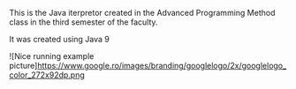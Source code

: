 This is the Java iterpretor created in the Advanced Programming Method class in the third semester of the faculty.

It was created using Java 9

![Nice running example picture]https://www.google.ro/images/branding/googlelogo/2x/googlelogo_color_272x92dp.png